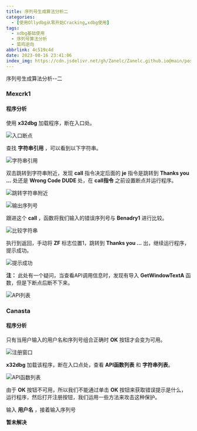```yaml
---
title: 序列号生成算法分析二
categories:
  - [使用Ollydbg从零开始Cracking,xdbg使用]
tags:
  - xdbg基础使用
  - 序列号算法分析
  - 菜鸡逆向
abbrlink: 4c519c4d
date: 2023-08-16 23:41:06
index_img: https://cdn.jsdelivr.net/gh/Zanelc/Zanelc.github.io@main/posts/4c519c4d/title.png
---
```


序列号生成算法分析--二
<!--more-->

### Mexcrk1

#### 程序分析

使用 **x32dbg** 加载程序，断在入口处。

![入口断点](E:\Zanelc_blog\source\_posts\序列号生成算法分析二\image-20230820231927259.png)

查找 **字符串引用** ，可以看到以下字符串。

![字符串引用](E:\Zanelc_blog\source\_posts\序列号生成算法分析二\image-20230820232037158.png)

双击跳转到字符串附近，发现 **call** 指令决定后面的 **je** 指令是跳转到 **Thanks you ...** 处还是 **Wrong Code DUDE** 处，在 **call指令** 之前设置断点并运行程序。

![跳转字符串附近](E:\Zanelc_blog\source\_posts\序列号生成算法分析二\image-20230820232133913.png)

![输出序列号](E:\Zanelc_blog\source\_posts\序列号生成算法分析二\image-20230820232413273.png)

跟进这个 **call** ，函数将我们输入的错误序列号与 **Benadry1** 进行比较。

![比较字符串](E:\Zanelc_blog\source\_posts\序列号生成算法分析二\image-20230820233554751.png)

执行到返回，手动将 **ZF** 标志位置1，跳转到 **Thanks you ...** 出，继续运行程序，提示成功。

![提示成功](E:\Zanelc_blog\source\_posts\序列号生成算法分析二\image-20230820233655627.png)

**注：** 此处有一个疑问，当查看API调用信息时，发现有导入 **GetWindowTextA** 函数，但是下断点后断不下来。

![API列表](E:\Zanelc_blog\source\_posts\序列号生成算法分析二\image-20230820234727709.png)

### Canasta

#### 程序分析

只有当用户输入的用户名和序列号组合正确时 **OK** 按钮才会变为可用。

![注册窗口](E:\Zanelc_blog\source\_posts\序列号生成算法分析二\image-20230821000433769.png)

**x32dbg** 加载该程序，断在入口点处，查看 **API函数列表** 和 **字符串列表**。

![API函数列表](E:\Zanelc_blog\source\_posts\序列号生成算法分析二\image-20230821000642732.png)

由于 **OK** 按钮不可用，所以我们不能通过单击 **OK** 按钮来获取错误提示是什么，运行程序，然后打开注册按钮，我们运用一些方法来攻击这种保护。

输入 **用户名** ，接着输入序列号

**暂未解决**




